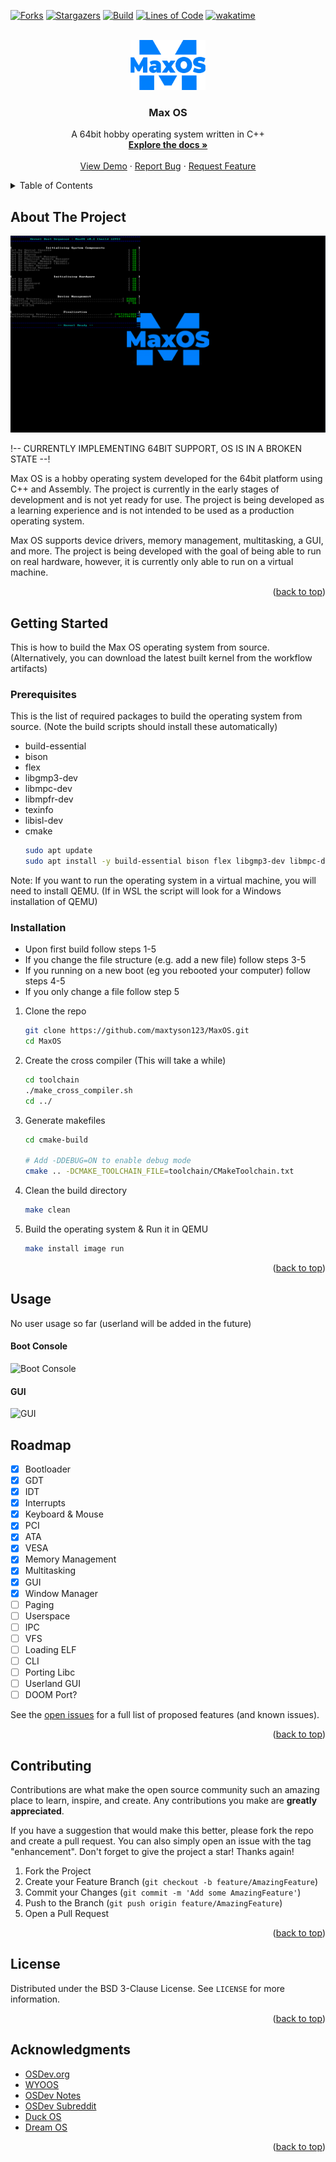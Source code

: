 <!-- Improved compatibility of back to top link: See: https://github.com/maxtyson123/MaxOS/pull/73 -->
<a name="readme-top"></a>
<!--
*** Thanks for checking out the Best-README-Template. If you have a suggestion
*** that would make this better, please fork the repo and create a pull request
*** or simply open an issue with the tag "enhancement".
*** Don't forget to give the project a star!
*** Thanks again! Now go create something AMAZING! :D
-->



<!-- PROJECT SHIELDS -->
<!--
*** I'm using markdown "reference style" links for readability.
*** Reference links are enclosed in brackets [ ] instead of parentheses ( ).
*** See the bottom of this document for the declaration of the reference variables
*** for contributors-url, forks-url, etc. This is an optional, concise syntax you may use.
*** https://www.markdownguide.org/basic-syntax/#reference-style-links
-->
[![Forks][forks-shield]][forks-url]
[![Stargazers][stars-shield]][stars-url]
[![Build][built-shield]][built-url]
[![Lines of Code][loc-shield]][loc-url]
[![wakatime][wakatime-shield]][wakatime-url]


<!-- PROJECT LOGO -->
<br />
<div align="center">
  <a href="https://github.com/maxtyson123/MaxOS">
    <img src="docs/Screenshots/Logo.png" alt="Logo" width="120" height="80">
  </a>

<h3 align="center">Max OS</h3>

  <p align="center">
    A 64bit hobby operating system written in C++
    <br />
    <a href="https://maxtyson123.github.io/MaxOS/html/"><strong>Explore the docs »</strong></a>
    <br />
    <br />
    <a href="https://github.com/maxtyson123/MaxOS">View Demo</a>
    ·
    <a href="https://github.com/maxtyson123/MaxOS/issues">Report Bug</a>
    ·
    <a href="https://github.com/maxtyson123/MaxOS/issues">Request Feature</a>
  </p>
</div>



<!-- TABLE OF CONTENTS -->
<details>
  <summary>Table of Contents</summary>
  <ol>
    <li>
      <a href="#about-the-project">About The Project</a>
    </li>
    <li>
      <a href="#getting-started">Getting Started</a>
      <ul>
        <li><a href="#prerequisites">Prerequisites</a></li>
        <li><a href="#installation">Installation</a></li>
      </ul>
    </li>
    <li><a href="#usage">Usage</a></li>
    <li><a href="#roadmap">Roadmap</a></li>
    <li><a href="#contributing">Contributing</a></li>
    <li><a href="#license">License</a></li>
    <li><a href="#acknowledgments">Acknowledgments</a></li>
  </ol>
</details>



<!-- ABOUT THE PROJECT -->
## About The Project

[![MaxOS][product-screenshot]](#)

!-- CURRENTLY IMPLEMENTING 64BIT SUPPORT, OS IS IN A BROKEN STATE --!

Max OS is a hobby operating system developed for the 64bit platform using C++ and Assembly. The project is currently in the early stages of development and is not yet ready for use. The project is being developed as a learning experience and is not intended to be used as a production operating system.

Max OS supports device drivers, memory management, multitasking, a GUI, and more. The project is being developed with the goal of being able to run on real hardware, however, it is currently only able to run on a virtual machine.

<p align="right">(<a href="#readme-top">back to top</a>)</p>

<!-- GETTING STARTED -->
## Getting Started

This is how to build the Max OS operating system from source. (Alternatively, you can download the latest built kernel from the workflow artifacts)

### Prerequisites

This is the list of required packages to build the operating system from source. (Note the build scripts should install these automatically)
* build-essential
* bison
* flex
* libgmp3-dev
* libmpc-dev
* libmpfr-dev
* texinfo
* libisl-dev
* cmake
  ```sh
  sudo apt update
  sudo apt install -y build-essential bison flex libgmp3-dev libmpc-dev libmpfr-dev texinfo libisl-dev cmake
  ```

Note: If you want to run the operating system in a virtual machine, you will need to install QEMU. (If in WSL the script will look for a Windows installation of QEMU)
### Installation

- Upon first build follow steps 1-5
- If you change the file structure (e.g. add a new file) follow steps 3-5
- If you running on a new boot (eg you rebooted your computer) follow steps 4-5
- If you only change a file follow step 5

1. Clone the repo
   ```sh
   git clone https://github.com/maxtyson123/MaxOS.git
   cd MaxOS
   ```

2. Create the cross compiler (This will take a while)
   ```sh
   cd toolchain
   ./make_cross_compiler.sh
   cd ../
   ```

3. Generate makefiles
   ```sh
   cd cmake-build
   
   # Add -DDEBUG=ON to enable debug mode
   cmake .. -DCMAKE_TOOLCHAIN_FILE=toolchain/CMakeToolchain.txt
   ```

4. Clean the build directory
   ```sh
   make clean
   ```

5. Build the operating system & Run it in QEMU
   ```sh
   make install image run
   ```

<p align="right">(<a href="#readme-top">back to top</a>)</p>



<!-- USAGE EXAMPLES -->
## Usage

No user usage so far (userland will be added in the future)

#### Boot Console
![Boot Console](docs/Screenshots/Boot/Console20%v2.png)

#### GUI
![GUI](docs/Screenshots/GUI/Windows20%VESA.png)

<!-- ROADMAP -->
## Roadmap

- [x] Bootloader
- [x] GDT
- [x] IDT
- [x] Interrupts
- [x] Keyboard & Mouse
- [x] PCI
- [x] ATA
- [x] VESA
- [x] Memory Management
- [x] Multitasking
- [x] GUI
- [x] Window Manager
- [ ] Paging
- [ ] Userspace
- [ ] IPC
- [ ] VFS
- [ ] Loading ELF
- [ ] CLI
- [ ] Porting Libc
- [ ] Userland GUI
- [ ] DOOM Port?

See the [open issues](https://github.com/maxtyson123/MaxOS/issues) for a full list of proposed features (and known issues).

<p align="right">(<a href="#readme-top">back to top</a>)</p>



<!-- CONTRIBUTING -->
## Contributing

Contributions are what make the open source community such an amazing place to learn, inspire, and create. Any contributions you make are **greatly appreciated**.

If you have a suggestion that would make this better, please fork the repo and create a pull request. You can also simply open an issue with the tag "enhancement".
Don't forget to give the project a star! Thanks again!

1. Fork the Project
2. Create your Feature Branch (`git checkout -b feature/AmazingFeature`)
3. Commit your Changes (`git commit -m 'Add some AmazingFeature'`)
4. Push to the Branch (`git push origin feature/AmazingFeature`)
5. Open a Pull Request

<p align="right">(<a href="#readme-top">back to top</a>)</p>



<!-- LICENSE -->
## License

Distributed under the BSD 3-Clause License. See `LICENSE` for more information.

<p align="right">(<a href="#readme-top">back to top</a>)</p>


<!-- ACKNOWLEDGMENTS -->
## Acknowledgments

* [OSDev.org](https://wiki.osdev.org/)
* [WYOOS](http://wyoos.org/)
* [OSDev Notes](https://github.com/dreamportdev/Osdev-Notes/)
* [OSDev Subreddit](https://www.reddit.com/r/osdev/)
* [Duck OS](https://github.com/byteduck/duckOS)
* [Dream OS](https://github.com/dreamos82/Dreamos64)

<p align="right">(<a href="#readme-top">back to top</a>)</p>


<!-- MARKDOWN LINKS & IMAGES -->
<!-- https://www.markdownguide.org/basic-syntax/#reference-style-links -->
[product-screenshot]: docs/Screenshots/Boot/Console_v3.png
[contributors-shield]: https://img.shields.io/github/contributors/maxtyson123/MaxOS.svg?style=for-the-badge
[contributors-url]: https://github.com/maxtyson123/MaxOS/graphs/contributors
[forks-shield]: https://img.shields.io/github/forks/maxtyson123/MaxOS.svg?style=for-the-badge
[forks-url]: https://github.com/maxtyson123/MaxOS/network/members
[stars-shield]: https://img.shields.io/github/stars/maxtyson123/MaxOS.svg?style=for-the-badge
[stars-url]: https://github.com/maxtyson123/MaxOS/stargazers
[issues-shield]: https://img.shields.io/github/issues/maxtyson123/MaxOS.svg?style=for-the-badge
[issues-url]: https://github.com/maxtyson123/MaxOS/issues
[built-shield]: https://img.shields.io/github/actions/workflow/status/maxtyson123/MaxOS/max-os.yml?style=for-the-badge
[built-url]: https://github.com/maxtyson123/MaxOS/actions/workflows/max-os.yml
[loc-shield]: https://tokei.rs/b1/github/maxtyson123/MaxOS?style=for-the-badge
[loc-url]: https://github.com/maxtyson123/MaxOS
[wakatime-shield]: https://wakatime.com/badge/github/maxtyson123/MaxOS.svg?style=for-the-badge
[wakatime-url]: https://wakatime.com/badge/github/maxtyson123/MaxOS

